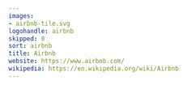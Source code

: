 ```yaml
---
images:
- airbnb-tile.svg
logohandle: airbnb
skipped: 0
sort: airbnb
title: Airbnb
website: https://www.airbnb.com/
wikipedia: https://en.wikipedia.org/wiki/Airbnb
---
```

